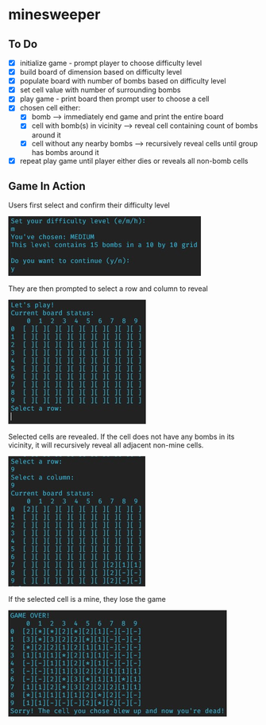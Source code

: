 # minesweeper

## To Do
- [x] initialize game - prompt player to choose difficulty level
- [x] build board of dimension based on difficulty level
- [x] populate board with number of bombs based on difficulty level
- [x] set cell value with number of surrounding bombs
- [x] play game - print board then prompt user to choose a cell
- [x] chosen cell either:
    - [x] bomb --> immediately end game and print the entire board
    - [x] cell with bomb(s) in vicinity --> reveal cell containing count of bombs around it
    - [x] cell without any nearby bombs --> recursively reveal cells until group has bombs around it
- [x] repeat play game until player either dies or reveals all non-bomb cells

## Game In Action
Users first select and confirm their difficulty level

![](./images/Difficulty%20Selection.jpg)

They are then prompted to select a row and column to reveal

![](./images/Start%20Game.jpg)

Selected cells are revealed. If the cell does not have any bombs in its vicinity, it will recursively reveal all adjacent non-mine cells.

![](./images/Empty%20Space.jpg)

If the selected cell is a mine, they lose the game

![](./images/Found%20the%20Mine.jpg)